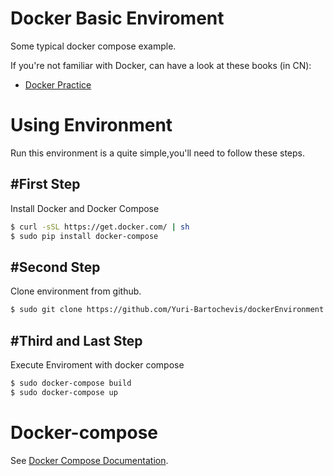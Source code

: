 
Docker Basic Enviroment
===
Some typical docker compose example.

If you're not familiar with Docker, can have a look at these books (in CN):

* [Docker Practice](https://github.com/yeasy/docker_practice)

# Using Environment
Run this environment is a quite simple,you'll need to follow these steps.

## #First Step
Install Docker and Docker Compose

```bash
$ curl -sSL https://get.docker.com/ | sh
$ sudo pip install docker-compose
```

## #Second Step
Clone environment from github.

```bash
$ sudo git clone https://github.com/Yuri-Bartochevis/dockerEnvironment.git
```

## #Third and Last Step
Execute Enviroment with docker compose

```bash
$ sudo docker-compose build
$ sudo docker-compose up
```

# Docker-compose
See [Docker Compose Documentation](https://docs.docker.com/compose/).
